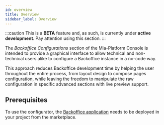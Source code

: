 ```yaml
---
id: overview
title: Overview
sidebar_label: Overview
---
```

:::caution
This is a **BETA** feature and, as such, is currently under **active development**. Pay attention using this section.
:::

The _Backoffice Configurations_ section of the Mia-Platform Console is intended to provide a graphical interface to allow
technical and non-technical users alike to configure a Backoffice instance in a no-code way.

This approach reduces Backoffice development time by helping the user throughout the entire process, from layout design
to compose pages configuration, while leaving the freedom to manipulate the raw configuration in specific advanced
sections with live preview support.

## Prerequisites

To use the configurator, the [Backoffice application](../../runtime_suite_applications/backoffice/overview)
needs to be deployed in your project from the marketplace.
